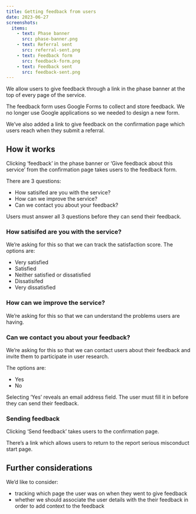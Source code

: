```yaml
---
title: Getting feedback from users
date: 2023-06-27
screenshots:
  items:
    - text: Phase banner
      src: phase-banner.png
    - text: Referral sent
      src: referral-sent.png
    - text: Feedback form
      src: feedback-form.png
    - text: Feedback sent
      src: feedback-sent.png
---
```


We allow users to give feedback through a link in the phase banner at the top of every page of the service.

The feedback form uses Google Forms to collect and store feedback. We no longer use Google applications so we needed to design a new form.

We’ve also added a link to give feedback on the confirmation page which users reach when they submit a referral.

## How it works

Clicking ‘feedback’ in the phase banner or ‘Give feedback about this service’ from the confirmation page takes users to the feedback form.

There are 3 questions:

- How satisifed are you with the service?
- How can we improve the service?
- Can we contact you about your feedback?

Users must answer all 3 questions before they can send their feedback.

### How satisifed are you with the service?

We’re asking for this so that we can track the satisfaction score. The options are:

- Very satisfied
- Satisfied
- Neither satisfied or dissatisfied
- Dissatisifed
- Very dissatisfied

### How can we improve the service?

We’re asking for this so that we can understand the problems users are having.

### Can we contact you about your feedback?

We’re asking for this so that we can contact users about their feedback and invite them to participate in user research.

The options are:

- Yes
- No

Selecting ‘Yes’ reveals an email address field. The user must fill it in before they can send their feedback.

### Sending feedback

Clicking ‘Send feedback’ takes users to the confirmation page.

There’s a link which allows users to return to the report serious misconduct start page.

## Further considerations

We’d like to consider:

- tracking which page the user was on when they went to give feedback
- whether we should associate the user details with the their feedback in order to add context to the feedback
